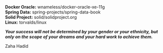 **Docker Oracle:** wnameless/docker-oracle-xe-11g  
**Spring Data:** spring-projects/spring-data-book  
**Solid Project:** solid/solidproject.org  
**Linux:** torvalds/linux  

_**Your success will not be determined by your gender or your ethnicity, but only on the scope of your dreams and your hard work to achieve them.**_

Zaha Hadid